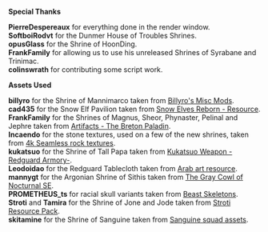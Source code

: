 __**Special Thanks**__

**PierreDespereaux** for everything done in the render window.\
**SoftboiRodvt** for the Dunmer House of Troubles Shrines.\
**opusGlass** for the Shrine of HoonDing.\
**FrankFamily** for allowing us to use his unreleased Shrines of Syrabane and Trinimac.\
**colinswrath** for contributing some script work.

__**Assets Used**__

**billyro** for the Shrine of Mannimarco taken from [Billyro's Misc Mods](<https://www.nexusmods.com/skyrim/mods/79830>).\
**cad435** for the Snow Elf Pavilion taken from [Snow Elves Reborn - Resource](<https://www.nexusmods.com/skyrim/mods/70099/>).\
**FrankFamily** for the Shrines of Magnus, Sheor, Phynaster, Pelinal and Jephre taken from [Artifacts - The Breton Paladin](<https://www.nexusmods.com/skyrimspecialedition/mods/16199>).\
**Incaendo** for the stone textures, used on a few of the new shrines, taken from [4k Seamless rock textures](<https://www.nexusmods.com/skyrim/mods/93827>).\
**kukatsuo** for the Shrine of Tall Papa taken from [Kukatsuo Weapon -Redguard Armory-](<https://www.nexusmods.com/skyrim/mods/102362>).\
**Leodoidao** for the Redguard Tablecloth taken from [Arab art resource](<https://www.nexusmods.com/skyrim/mods/61774/>).\
**mannygt** for the Argonian Shrine of Sithis taken from [The Gray Cowl of Nocturnal SE](<https://www.nexusmods.com/skyrimspecialedition/mods/4509>).\
**PROMETHEUS_ts** for racial skull variants taken from [Beast Skeletons](https://www.nexusmods.com/skyrimspecialedition/mods/517).\
**Stroti** and **Tamira** for the Shrine of Jone and Jode taken from [Stroti Resource Pack](<https://www.nexusmods.com/skyrim/mods/36969>).\
**skitamine** for the Shrine of Sanguine taken from [Sanguine squad assets](<https://www.nexusmods.com/skyrimspecialedition/mods/18503>).
